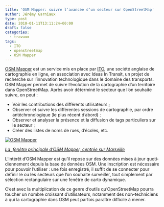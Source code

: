 ```yaml
---
title: 'OSM Mapper: suivre l’avancée d’un secteur sur OpenStreetMap'
author: Jérémy Garniaux
type: post
date: 2010-01-11T13:11:24+00:00
draft: false
categories:
  - travaux
tags:
  - ITO
  - openstreetmap
  - OSM Mapper
---
```


[OSM Map­per](https://product.itoworld.com/product/osm/map) est un ser­vice mis en place par [ITO](https://www.itoworld.com/), une société anglaise de car­togra­phie en ligne, en asso­ci­a­tion avec Ideas In Tran­sit, un pro­jet de recherche sur l’in­no­va­tion tech­nologique dans le domaine des trans­ports. OSM Map­per per­met de suiv­re l’évo­lu­tion de la car­togra­phie d’un ter­ri­toire dans Open­StreetMap. Après avoir déter­miné le secteur que l’on souhaite suiv­re, on peut :

- Voir les con­tri­bu­tions des dif­férents utilisateurs ;
- Observ­er et suiv­re les dif­férentes ses­sions de car­togra­phie, par ordre antéchronologique (le plus récent d’abord) ;
- Observ­er et analyser la présence et la dif­fu­sion de tags par­ti­c­uliers sur le secteur ;
- Créer des listes de noms de rues, d’é­coles, etc.

[![OSM Mapper](https://farm3.static.flickr.com/2678/4266062996_892d2e1e8a.jpg)](https://farm3.static.flickr.com/2678/4266062996_19b337cd98_o.png)

_[La  fenêtre prin­ci­pale d’OSM Map­per, cen­trée sur Marseille  
](https://www.flickr.com/photos/g-o-graphics/4266062996/)_

L’in­térêt d’OSM Map­per est qu’il repose sur des don­nées mis­es à jour quo­ti­di­en­nement depuis la base de don­nées OSM. Une inscrip­tion est néces­saire pour pou­voir l’u­tilis­er : une fois enreg­istré, il suf­fit de se con­necter pour définir le ou les secteurs que l’on souhaite sur­veiller, tout sim­ple­ment par sélec­tion rec­tan­gu­laire sur une fenêtre de car­to dynamique.

C’est avec la mul­ti­pli­ca­tion de ce genre d’outils qu’Open­StreetMap pour­ra touch­er un nom­bre crois­sant d’u­til­isa­teurs, notam­ment des non-tech­ni­ciens à qui la car­togra­phie dans OSM peut par­fois paraître dif­fi­cile à mener.